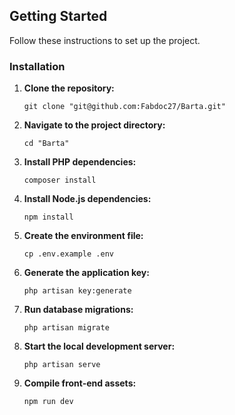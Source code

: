 ## Getting Started

Follow these instructions to set up the project.

### Installation

1. **Clone the repository:**

    ```shell
    git clone "git@github.com:Fabdoc27/Barta.git"
    ```

2. **Navigate to the project directory:**

    ```shell
    cd "Barta"
    ```

3. **Install PHP dependencies:**

    ```shell
    composer install
    ```

4. **Install Node.js dependencies:**

    ```shell
    npm install
    ```

5. **Create the environment file:**

    ```shell
    cp .env.example .env
    ```

6. **Generate the application key:**

    ```shell
    php artisan key:generate
    ```

7. **Run database migrations:**

    ```shell
    php artisan migrate
    ```

8. **Start the local development server:**

    ```shell
    php artisan serve
    ```

9. **Compile front-end assets:**

    ```shell
    npm run dev
    ```
